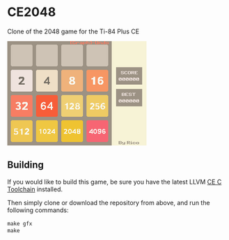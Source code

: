 # CE2048
Clone of the 2048 game for the Ti-84 Plus CE

![screenshot](/screenshots/all_tiles.png?raw=true "screenshot")

## Building
If you would like to build this game, be sure you have the latest LLVM [CE C Toolchain](https://github.com/CE-Programming/toolchain/releases/latest) installed.

Then simply clone or download the repository from above, and run the following commands:
```
make gfx
make
```
